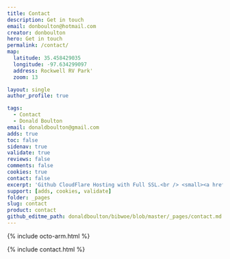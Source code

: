 ```yaml
---
title: Contact
description: Get in touch
email: donboulton@hotmail.com
creator: donboulton
hero: Get in touch
permalink: /contact/
map:
  latitude: 35.458429035
  longitude: -97.634299097
  address: Rockwell RV Park'
  zoom: 13

layout: single
author_profile: true

tags:
  - Contact
  - Donald Boulton
email: donaldboulton@gmail.com
adds: true
toc: false
sidenav: true
validate: true
reviews: false
comments: false
cookies: true
contact: false
excerpt: 'Github CloudFlare Hosting with Full SSL.<br /> <small><a href="https://github.com/donaldboulton/bibwoe/">Jekyll Gulp Travis CI Build</a></small><br /><br /> {::nomarkdown}<iframe style="display: inline-block;" src="https://ghbtns.com/github-btn.html?user=donaldboulton&repo=bibwoe&type=star&count=true&size=large" frameborder="0" scrolling="0" width="160px" height="30px"></iframe> <iframe style="display: inline-block;" src="https://ghbtns.com/github-btn.html?user=donaldboulton&repo=bibwoe&type=fork&count=true&size=large" frameborder="0" scrolling="0" width="158px" height="30px"></iframe>{:/nomarkdown}'
support: [adds, cookies, validate]
folder: _pages
slug: contact
product: contact
github_editme_path: donaldboulton/bibwoe/blob/master/_pages/contact.md
---
```


{% include octo-arm.html %}

{% include contact.html %}
